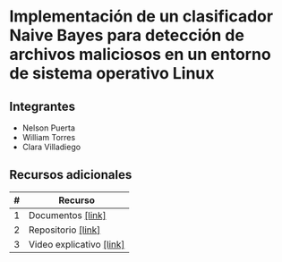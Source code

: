 # Implementación de un clasificador Naive Bayes para detección de archivos maliciosos en un entorno de sistema operativo Linux

## Integrantes

* Nelson Puerta
* William Torres
* Clara Villadiego

## Recursos adicionales

|#|Recurso|
|---|---|
|1|Documentos [[link]](documentos/)|
|2|Repositorio [[link]](https://github.com/Neltrin22/practica4SO.git)|
|3|Video explicativo [[link]](https://www.youtube.com/watch?v=deU5kuvz8r0)|

